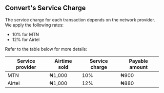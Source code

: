 ## Convert's Service Charge
The service charge for each transaction depends on the network provider. We apply the following rates: 

* 10% for MTN 
* 12% for Airtel

Refer to the table below for more details:

| Service provider | Airtime sold | Service charge | Payable amount |
|------------------|--------------|----------------|----------------|
| MTN              | ₦1,000       | 10%            | ₦900           |
| Airtel           | ₦1,000       | 12%            | ₦880           |


<br></br>
